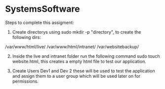 # SystemsSoftware
Steps to complete this assigment:

1. Create directorys using sudo mkdir -p "directory", to create the following dirs: 

/var/www/html/live/ 
/var/www/html/intranet/ 
/var/websitebackup/

2. Inside the live and intranet folder run the following command sudo touch website.html, this creates a empty html file to test our application.

3. Create Users Dev1 and Dev 2 these will be used to test the application and assign them to a user group which will be used later on for permissions.
